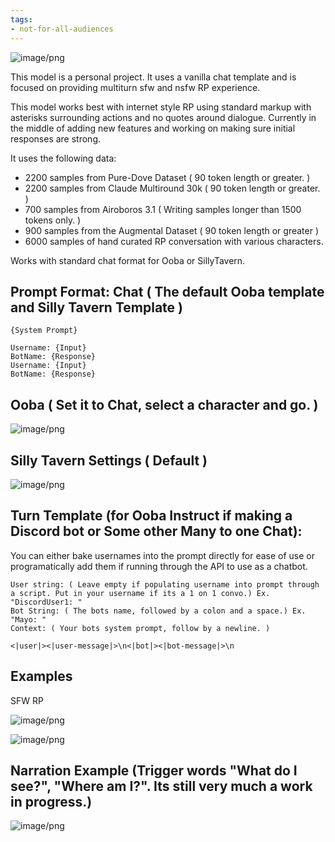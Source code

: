 ```yaml
---
tags:
- not-for-all-audiences
---
```


![image/png](https://cdn-uploads.huggingface.co/production/uploads/64dd7cda3d6b954bf7cdd922/ZXmxNKGaHUrqjdS1I3GkL.png)

This model is a personal project. It uses a vanilla chat template and is focused on providing multiturn sfw and nsfw RP experience.

This model works best with internet style RP using standard markup with asterisks surrounding actions and no quotes around dialogue.
Currently in the middle of adding new features and working on making sure initial responses are strong.

It uses the following data:

* 2200 samples from Pure-Dove Dataset ( 90 token length or greater. )
* 2200 samples from Claude Multiround 30k ( 90 token length or greater. )
* 700 samples from Airoboros 3.1 ( Writing samples longer than 1500 tokens only. )
* 900 samples from the Augmental Dataset ( 90 token length or greater )
* 6000 samples of hand curated RP conversation with various characters.


Works with standard chat format for Ooba or SillyTavern.

## Prompt Format: Chat ( The default Ooba template and Silly Tavern Template )
```
{System Prompt}

Username: {Input}
BotName: {Response}
Username: {Input}
BotName: {Response}

```
## Ooba ( Set it to Chat, select a character and go. )
![image/png](https://cdn-uploads.huggingface.co/production/uploads/64dd7cda3d6b954bf7cdd922/HTl7QlAZcqe2hV8rwh4DG.png)

## Silly Tavern Settings ( Default )
![image/png](https://cdn-uploads.huggingface.co/production/uploads/64dd7cda3d6b954bf7cdd922/ajny8P0LdW0nFtghpPbfB.png)



## Turn Template (for Ooba Instruct if making a Discord bot or Some other Many to one Chat):

You can either bake usernames into the prompt directly for ease of use or programatically add them if running through the API to use as a chatbot.

```
User string: ( Leave empty if populating username into prompt through a script. Put in your username if its a 1 on 1 convo.) Ex. "DiscordUser1: "
Bot String: ( The bots name, followed by a colon and a space.) Ex. "Mayo: "
Context: ( Your bots system prompt, follow by a newline. )

<|user|><|user-message|>\n<|bot|><|bot-message|>\n
```

## Examples

SFW RP

![image/png](https://cdn-uploads.huggingface.co/production/uploads/64dd7cda3d6b954bf7cdd922/PdvXoYKGsD6NgJBhwMF1P.png)

![image/png](https://cdn-uploads.huggingface.co/production/uploads/64dd7cda3d6b954bf7cdd922/-x7nqtNlk3WLxJcs218XN.png)


## Narration Example (Trigger words "What do I see?", "Where am I?". Its still very much a work in progress.)

![image/png](https://cdn-uploads.huggingface.co/production/uploads/64dd7cda3d6b954bf7cdd922/avu52vehsn7rsFrgMwW03.png)